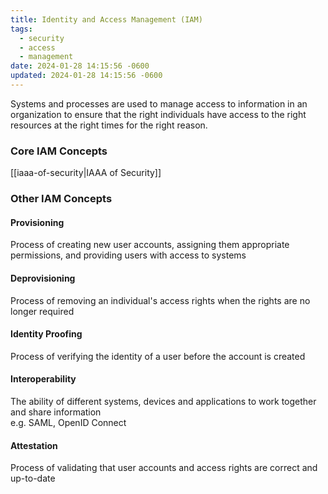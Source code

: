```yaml
---
title: Identity and Access Management (IAM)
tags:
  - security
  - access
  - management
date: 2024-01-28 14:15:56 -0600
updated: 2024-01-28 14:15:56 -0600
---
```


Systems and processes are used to manage access to information in an organization to ensure that the right individuals have access to the right resources at the right times for the right reason.

### Core IAM Concepts

[[iaaa-of-security|IAAA of Security]]

### Other IAM Concepts

#### Provisioning
Process of creating new user accounts, assigning them appropriate permissions, and providing users with access to systems

#### Deprovisioning
Process of removing an individual's access rights when the rights are no longer required

#### Identity Proofing
Process of verifying the identity of a user before the account is created

#### Interoperability
The ability of different systems, devices and applications to work together and share information  
e.g. SAML, OpenID Connect

#### Attestation
Process of validating that user accounts and access rights are correct and up-to-date
